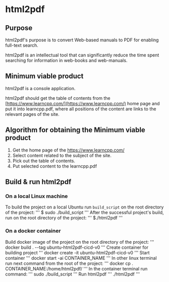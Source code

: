 # html2pdf



## Purpose

html2pdf's purpose is to convert Web-based manuals to PDF for enabling full-text search.

html2pdf is an intellectual tool that can significantly reduce the time spent searching for information in web-books and web-manuals.

## Minimum viable product

html2pdf is a console application.

html2pdf should get the table of contents from the [https://www.learncpp.com/](https://www.learncpp.com/) home page and put it into learncpp.pdf, where all positions of the content are links to the relevant pages of the site.

## Algorithm for obtaining the Minimum viable product

1. Get the home page of the https://www.learncpp.com/
2. Select content related to the subject of the site.
3. Pick out the table of contents.
4. Put selected content to the learncpp.pdf

## Build & run html2pdf

### On a local Linux machine

To build the project on a local Ubuntu run `build_script` on the root directory of the project:
'''
$ sudo ./build_script
'''
After the successful project's build, run on the root directory of the project:
'''
$./html2pdf
'''

### On a docker container

Build docker image of the project on the root directory of the project:
'''
docker build . --tag ubuntu-html2pdf-cicd-v0
'''
Create container for building project
'''
docker create -it ubuntu-html2pdf-cicd-v0
'''
Start container
'''
docker start -ai CONTAINER_NAME
'''
In other linux terminal run next command from the root of the project:
'''
docker cp . CONTAINER_NAME:/home/html2pdf/
'''
In the container terminal run command:
'''
sudo ./build_script
'''
Run html2pdf
'''
./html2pdf
'''

